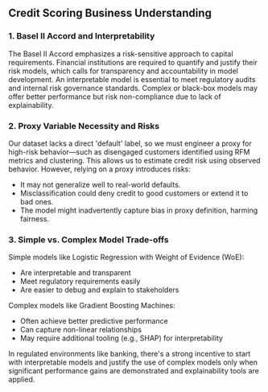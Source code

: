 
## Credit Scoring Business Understanding

### 1. Basel II Accord and Interpretability

The Basel II Accord emphasizes a risk-sensitive approach to capital requirements. Financial institutions are required to quantify and justify their risk models, which calls for transparency and accountability in model development. An interpretable model is essential to meet regulatory audits and internal risk governance standards. Complex or black-box models may offer better performance but risk non-compliance due to lack of explainability.

### 2. Proxy Variable Necessity and Risks

Our dataset lacks a direct 'default' label, so we must engineer a proxy for high-risk behavior—such as disengaged customers identified using RFM metrics and clustering. This allows us to estimate credit risk using observed behavior. However, relying on a proxy introduces risks:
- It may not generalize well to real-world defaults.
- Misclassification could deny credit to good customers or extend it to bad ones.
- The model might inadvertently capture bias in proxy definition, harming fairness.

### 3. Simple vs. Complex Model Trade-offs

Simple models like Logistic Regression with Weight of Evidence (WoE):
- Are interpretable and transparent
- Meet regulatory requirements easily
- Are easier to debug and explain to stakeholders

Complex models like Gradient Boosting Machines:
- Often achieve better predictive performance
- Can capture non-linear relationships
- May require additional tooling (e.g., SHAP) for interpretability

In regulated environments like banking, there's a strong incentive to start with interpretable models and justify the use of complex models only when significant performance gains are demonstrated and explainability tools are applied.

